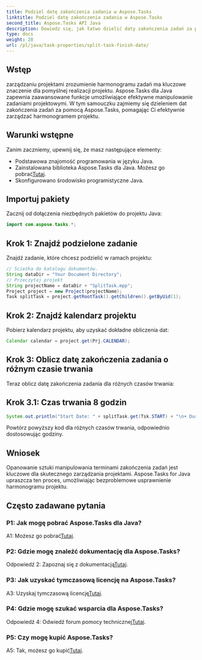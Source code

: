 ```yaml
---
title: Podziel datę zakończenia zadania w Aspose.Tasks
linktitle: Podziel datę zakończenia zadania w Aspose.Tasks
second_title: Aspose.Tasks API Java
description: Dowiedz się, jak łatwo dzielić daty zakończenia zadań za pomocą Aspose.Tasks dla Java. Usprawnij zarządzanie projektami dzięki dokładnym harmonogramom.
type: docs
weight: 28
url: /pl/java/task-properties/split-task-finish-date/
---
```

## Wstęp
zarządzaniu projektami zrozumienie harmonogramu zadań ma kluczowe znaczenie dla pomyślnej realizacji projektu. Aspose.Tasks dla Java zapewnia zaawansowane funkcje umożliwiające efektywne manipulowanie zadaniami projektowymi. W tym samouczku zajmiemy się dzieleniem dat zakończenia zadań za pomocą Aspose.Tasks, pomagając Ci efektywnie zarządzać harmonogramem projektu.
## Warunki wstępne
Zanim zaczniemy, upewnij się, że masz następujące elementy:
- Podstawowa znajomość programowania w języku Java.
-  Zainstalowana biblioteka Aspose.Tasks dla Java. Możesz go pobrać[Tutaj](https://releases.aspose.com/tasks/java/).
- Skonfigurowano środowisko programistyczne Java.
## Importuj pakiety
Zacznij od dołączenia niezbędnych pakietów do projektu Java:
```java
import com.aspose.tasks.*;
```
## Krok 1: Znajdź podzielone zadanie
Znajdź zadanie, które chcesz podzielić w ramach projektu:
```java
// Ścieżka do katalogu dokumentów.
String dataDir = "Your Document Directory";
// Przeczytaj projekt
String projectName = dataDir + "SplitTask.mpp";
Project project = new Project(projectName);
Task splitTask = project.getRootTask().getChildren().getByUid(1);
```
## Krok 2: Znajdź kalendarz projektu
Pobierz kalendarz projektu, aby uzyskać dokładne obliczenia dat:
```java
Calendar calendar = project.get(Prj.CALENDAR);
```
## Krok 3: Oblicz datę zakończenia zadania o różnym czasie trwania
Teraz oblicz datę zakończenia zadania dla różnych czasów trwania:
## Krok 3.1: Czas trwania 8 godzin
```java
System.out.println("Start Date: " + splitTask.get(Tsk.START) + "\n+ Duration 8 hours\nFinish Date: " + calendar.getTaskFinishDateFromDuration(splitTask, 8d));
```
Powtórz powyższy kod dla różnych czasów trwania, odpowiednio dostosowując godziny.
## Wniosek
Opanowanie sztuki manipulowania terminami zakończenia zadań jest kluczowe dla skutecznego zarządzania projektami. Aspose.Tasks for Java upraszcza ten proces, umożliwiając bezproblemowe usprawnienie harmonogramu projektu.
## Często zadawane pytania
### P1: Jak mogę pobrać Aspose.Tasks dla Java?
 A1: Możesz go pobrać[Tutaj](https://releases.aspose.com/tasks/java/).
### P2: Gdzie mogę znaleźć dokumentację dla Aspose.Tasks?
 Odpowiedź 2: Zapoznaj się z dokumentacją[Tutaj](https://reference.aspose.com/tasks/java/).
### P3: Jak uzyskać tymczasową licencję na Aspose.Tasks?
 A3: Uzyskaj tymczasową licencję[Tutaj](https://purchase.aspose.com/temporary-license/).
### P4: Gdzie mogę szukać wsparcia dla Aspose.Tasks?
 Odpowiedź 4: Odwiedź forum pomocy technicznej[Tutaj](https://forum.aspose.com/c/tasks/15).
### P5: Czy mogę kupić Aspose.Tasks?
 A5: Tak, możesz go kupić[Tutaj](https://purchase.aspose.com/buy).
